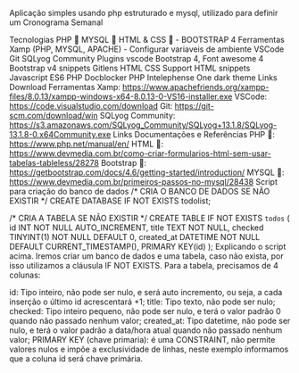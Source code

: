 Aplicação simples usando php estruturado e mysql, utilizado para definir um Cronograma Semanal

Tecnologias
PHP 🐘
MYSQL 🎲
HTML & CSS 📄 - BOOTSTRAP 4
Ferramentas
Xamp (PHP, MYSQL, APACHE) - Configurar variaveis de ambiente
VSCode
Git
SQLyog Community
Plugins vscode
Bootstrap 4, Font awesome 4
Bootstrap v4 snippets
Gitlens
HTML CSS Support
HTML snippets
Javascript ES6
PHP Docblocker
PHP Intelephense
One dark theme
Links Download Ferramentas
Xamp: https://www.apachefriends.org/xampp-files/8.0.13/xampp-windows-x64-8.0.13-0-VS16-installer.exe
VSCode: https://code.visualstudio.com/download
Git: https://git-scm.com/download/win
SQLyog Community: https://s3.amazonaws.com/SQLyog_Community/SQLyog+13.1.8/SQLyog-13.1.8-0.x64Community.exe
Links Documentações e Referências
PHP 🐘: https://www.php.net/manual/en/
HTML 📄: https://www.devmedia.com.br/como-criar-formularios-html-sem-usar-tabelas-tableless/28278
Bootstrap 📄: https://getbootstrap.com/docs/4.6/getting-started/introduction/
MYSQL 🎲: https://www.devmedia.com.br/primeiros-passos-no-mysql/28438
Script para criação do banco de dados
/* CRIA O BANCO DE DADOS SE NÃO EXISTIR */
CREATE DATABASE IF NOT EXISTS todolist;

/* CRIA A TABELA SE NÃO EXISTIR */
CREATE TABLE IF NOT EXISTS `todos` (
  id INT NOT NULL AUTO_INCREMENT,
  title TEXT NOT NULL,
  checked TINYINT(1) NOT NULL DEFAULT 0,
  created_at DATETIME NOT NULL DEFAULT CURRENT_TIMESTAMP(),
  PRIMARY KEY(id)
);
Explicando o script acima. Iremos criar um banco de dados e uma tabela, caso não exista, por isso utilizamos a cláusula IF NOT EXISTS. Para a tabela, precisamos de 4 colunas:

id: Tipo inteiro, não pode ser nulo, e será auto incremento, ou seja, a cada inserção o último id acrescentará +1;
title: Tipo texto, não pode ser nulo;
checked: Tipo inteiro pequeno, não pode ser nulo, e terá o valor padrão 0 quando não passado nenhum valor;
created_at: Tipo datetime, não pode ser nulo, e terá o valor padrão a data/hora atual quando não passado nenhum valor;
PRIMARY KEY (chave primaria): é uma CONSTRAINT, não permite valores nulos e impõe a exclusividade de linhas, neste exemplo informamos que a coluna id será chave primária.
